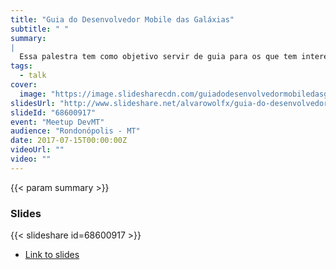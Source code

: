 ```yaml
---
title: "Guia do Desenvolvedor Mobile das Galáxias"
subtitle: " "
summary:
|
  Essa palestra tem como objetivo servir de guia para os que tem interesse em iniciar no desenvolvimento de aplicativos móveis. Será apresentado um geral de ferramentas, linguagens de programação que podem ser utilizadas, onde encontrar bibliotecas e framework para cada tecnologia que for adotada e soluções multi-plataformas que podem ser utilizadas para agilizar o suporte a múltiplos ecossistemas. Também são mostrados cases reais de aplicativos móveis, analisando porquê essas aplicações tem um foco tão grande no mundo móvel e por que fazem tanto sucesso com os usuário.
tags:
  - talk
cover:
  image: "https://image.slidesharecdn.com/guiadodesenvolvedormobiledasgalaxias-161110175455/95/guia-do-desenvolvedor-mobile-das-galaxias-1-638.jpg"
slidesUrl: "http://www.slideshare.net/alvarowolfx/guia-do-desenvolvedor-mobile-das-galaxias"
slideId: "68600917"
event: "Meetup DevMT"
audience: "Rondonópolis - MT"
date: 2017-07-15T00:00:00Z
videoUrl: ""
video: ""
---
```


<!-- truncate -->

{{< param summary >}}
### Slides
{{< slideshare id=68600917 >}}

- [Link to slides](http://www.slideshare.net/alvarowolfx/guia-do-desenvolvedor-mobile-das-galaxias)
